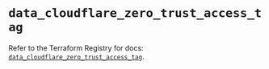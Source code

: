 # `data_cloudflare_zero_trust_access_tag`

Refer to the Terraform Registry for docs: [`data_cloudflare_zero_trust_access_tag`](https://registry.terraform.io/providers/cloudflare/cloudflare/5.6.0/docs/data-sources/zero_trust_access_tag).
